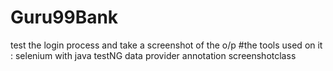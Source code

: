# Guru99Bank
 test the login process and take a screenshot of the o/p 
 #the tools used on it :
 selenium with java 
 testNG
 data provider annotation
 screenshotclass
